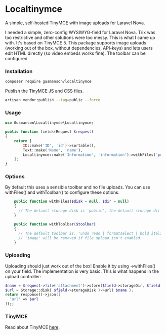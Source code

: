 # Localtinymce
A simple, self-hosted TinyMCE with image uploads for Laravel Nova.

I needed a simple, zero-config WYSIWYG-field for Laravel Nova. Trix was too restrictive and other solutions were too messy. This is what I came up with. It's based on TinyMCE 5. This package supports image uploads (working out of the box, without dependencies, API-keys) and lets users edit HTML directly (so video embeds works fine). The toolbar can be configured.

### Installation

```bash
composer require gusmanson/localtinymce
```

Publish the TinyMCE JS and CSS files.

```bash
artisan vendor:publish --tag=public --force
```

### Usage

```php
use Gusmanson\Localtinymce\Localtinymce;
```
```php
public function fields(Request $request)
{
    return [
        ID::make('ID', 'id')->sortable(),
        Text::make('Name', 'name'),
        Localtinymce::make('Information', 'information')->withFiles('public');
    ];
}
```

### Options

By default this uses a sensible toolbar and no file uploads.
You can use withFiles() and withToolbar() to configure these options.

```php
    public function withFiles($disk = null, $dir = null)
    {
      // The default storage disk is 'public', the default storage dir is 'uploads'.
    }

    public function withToolbar($toolbar)
    {
      // The default toolbar is: 'undo redo | formatselect | bold italic backcolor | alignleft aligncenter alignright alignjustify | bullist numlist outdent indent | removeformat | link image code'
      // 'image' will be removed if file upload isn't enabled
    }
```

### Uploading

Uploading should just work out of the box! Enable it by using ->withFiles() on your field.
The implementation is very basic. This is what  happens in the upload controller:

```php
$name = $request->file('attachment')->store($field->storageDir, $field->storageDisk);
$url = Storage::disk( $field->storageDisk )->url( $name );
return response()->json([
  'url' => $url
]);;
```

### TinyMCE

Read about TinyMCE [here](https://www.tiny.cloud/).
